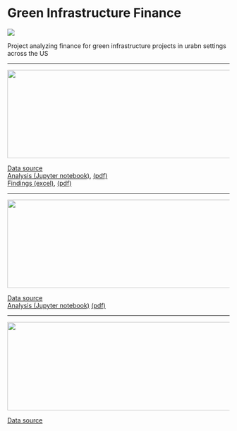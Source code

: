 # Green Infrastructure Finance
![](https://static1.squarespace.com/static/54fda192e4b00126ca6b9246/t/594a9ed872af65a4932f2d0b/1498062582439/?format=750w)  
  
Project analyzing finance for green infrastructure projects in urabn settings across the US
****
<img src="https://www.totallandscapecare.com/wp-content/uploads/sites/5/2016/04/ASLA-logo.jpg" alt="" data-canonical-src="" width="600" height="200" />

[Data source](https://www.asla.org/stormwatercasestudies.aspx) \
[Analysis (Jupyter notebook)](https://github.com/social-lorax/green_infrastructure_finance/blob/master/database_analysis.ipynb),
[(pdf)](https://github.com/social-lorax/green_infrastructure_finance/blob/master/database_analysis.pdf) \
[Findings (excel)](https://github.com/social-lorax/green_infrastructure_finance/blob/master/ASLA.xlsx), [(pdf)](https://github.com/social-lorax/green_infrastructure_finance/blob/master/ASLA.pdf)
****

<img src="http://www.townofdewitt.com/images/photos/Photo652large.jpg" alt="" data-canonical-src="" width="600" height="200" />

[Data source](http://savetherain.us/green-project-list/)  
[Analysis (Jupyter notebook)](https://github.com/social-lorax/green_infrastructure_finance/blob/master/database_analysis.ipynb)
[(pdf)](https://github.com/social-lorax/green_infrastructure_finance/blob/master/database_analysis.pdf)  
****

<img src="https://plus.efc.ny.gov/PLUS/Content/Environmental%20Facilities%20Corporation.png" alt="" data-canonical-src="" width="600" height="200" />

[Data source](https://www.efc.ny.gov/gigp-previous-awards)


 
